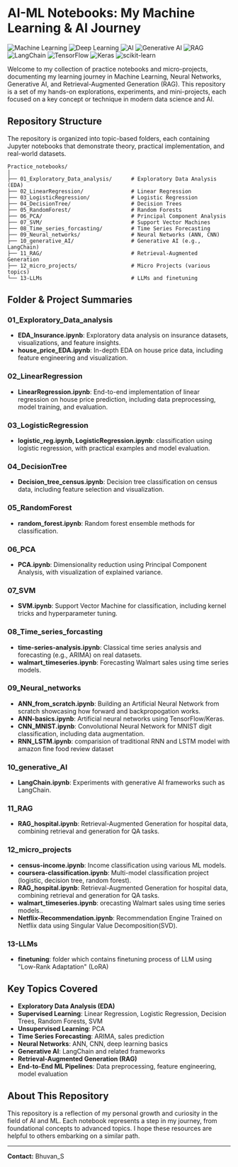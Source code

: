 # AI-ML Notebooks: My Machine Learning & AI Journey

<!-- Skill Badges -->
<p align="left">
  <img src="https://img.shields.io/badge/Machine%20Learning-blue?style=for-the-badge&logo=scikit-learn&logoColor=white" alt="Machine Learning"/>
  <img src="https://img.shields.io/badge/Deep%20Learning-orange?style=for-the-badge&logo=tensorflow&logoColor=white" alt="Deep Learning"/>
  <img src="https://img.shields.io/badge/Artificial%20Intelligence-purple?style=for-the-badge&logo=ai&logoColor=white" alt="AI"/>
  <img src="https://img.shields.io/badge/Generative%20AI-ff69b4?style=for-the-badge&logo=openai&logoColor=white" alt="Generative AI"/>
  <img src="https://img.shields.io/badge/RAG-006400?style=for-the-badge&logo=readthedocs&logoColor=white" alt="RAG"/>
  <img src="https://img.shields.io/badge/LangChain-0052cc?style=for-the-badge&logo=chainlink&logoColor=white" alt="LangChain"/>
  <img src="https://img.shields.io/badge/TensorFlow-FF6F00?style=for-the-badge&logo=tensorflow&logoColor=white" alt="TensorFlow"/>
  <img src="https://img.shields.io/badge/Keras-D00000?style=for-the-badge&logo=keras&logoColor=white" alt="Keras"/>
  <img src="https://img.shields.io/badge/scikit--learn-F7931E?style=for-the-badge&logo=scikit-learn&logoColor=white" alt="scikit-learn"/>
</p>


Welcome to my collection of practice notebooks and micro-projects, documenting my learning journey in Machine Learning, Neural Networks, Generative AI, and Retrieval-Augmented Generation (RAG). This repository is a set of my hands-on explorations, experiments, and mini-projects, each focused on a key concept or technique in modern data science and AI.

## Repository Structure

The repository is organized into topic-based folders, each containing Jupyter notebooks that demonstrate theory, practical implementation, and real-world datasets.

```
Practice_notebooks/
│
├── 01_Exploratory_Data_analysis/      # Exploratory Data Analysis (EDA)
├── 02_LinearRegression/               # Linear Regression
├── 03_LogisticRegression/             # Logistic Regression
├── 04_DecisionTree/                   # Decision Trees
├── 05_RandomForest/                   # Random Forests
├── 06_PCA/                            # Principal Component Analysis
├── 07_SVM/                            # Support Vector Machines
├── 08_Time_series_forcasting/         # Time Series Forecasting
├── 09_Neural_networks/                # Neural Networks (ANN, CNN)
├── 10_generative_AI/                  # Generative AI (e.g., LangChain)
├── 11_RAG/                            # Retrieval-Augmented Generation
├── 12_micro_projects/                 # Micro Projects (various topics)
└── 13-LLMs                            # LLMs and finetuning
```

## Folder & Project Summaries

### 01_Exploratory_Data_analysis
- **EDA_Insurance.ipynb**: Exploratory data analysis on insurance datasets, visualizations, and feature insights.
- **house_price_EDA.ipynb**: In-depth EDA on house price data, including feature engineering and visualization.

### 02_LinearRegression
- **LinearRegression.ipynb**: End-to-end implementation of linear regression on house price prediction, including data preprocessing, model training, and evaluation.

### 03_LogisticRegression
- **logistic_reg.ipynb, LogisticRegression.ipynb**: classification using logistic regression, with practical examples and model evaluation.

### 04_DecisionTree
- **Decision_tree_census.ipynb**: Decision tree classification on census data, including feature selection and visualization.

### 05_RandomForest
- **random_forest.ipynb**: Random forest ensemble methods for classification.

### 06_PCA
- **PCA.ipynb**: Dimensionality reduction using Principal Component Analysis, with visualization of explained variance.

### 07_SVM
- **SVM.ipynb**: Support Vector Machine for classification, including kernel tricks and hyperparameter tuning.

### 08_Time_series_forcasting
- **time-series-analysis.ipynb**: Classical time series analysis and forecasting (e.g., ARIMA) on real datasets.
- **walmart_timeseries.ipynb**: Forecasting Walmart sales using time series models.

### 09_Neural_networks
- **ANN_from_scratch.ipynb**: Building an Artificial Neural Network from scratch showcasing how forward and backpropogation works.
- **ANN-basics.ipynb**: Artificial neural networks using TensorFlow/Keras.
- **CNN_MNIST.ipynb**: Convolutional Neural Network for MNIST digit classification, including data augmentation.
- **RNN_LSTM.ipynb**: comparision of traditional RNN and LSTM model with amazon fine food review dataset


### 10_generative_AI
- **LangChain.ipynb**: Experiments with generative AI frameworks such as LangChain.

### 11_RAG
- **RAG_hospital.ipynb**: Retrieval-Augmented Generation for hospital data, combining retrieval and generation for QA tasks.

### 12_micro_projects
- **census-income.ipynb**: Income classification using various ML models.
- **coursera-classification.ipynb**: Multi-model classification project (logistic, decision tree, random forest).
- **RAG_hospital.ipynb**: Retrieval-Augmented Generation for hospital data, combining retrieval and generation for QA tasks.
- **walmart_timeseries.ipynb**: orecasting Walmart sales using time series models..
- **Netflix-Recommendation.ipynb**: Recommendation Engine Trained on Netflix data using Singular Value Decomposition(SVD).

### 13-LLMs
- **finetuning**: folder which contains finetuning process of LLM using "Low-Rank Adaptation" (LoRA) 

## Key Topics Covered
- **Exploratory Data Analysis (EDA)**
- **Supervised Learning**: Linear Regression, Logistic Regression, Decision Trees, Random Forests, SVM
- **Unsupervised Learning**: PCA
- **Time Series Forecasting**: ARIMA, sales prediction
- **Neural Networks**: ANN, CNN, deep learning basics
- **Generative AI**: LangChain and related frameworks
- **Retrieval-Augmented Generation (RAG)**
- **End-to-End ML Pipelines**: Data preprocessing, feature engineering, model evaluation

## About This Repository

This repository is a reflection of my personal growth and curiosity in the field of AI and ML. Each notebook represents a step in my journey, from foundational concepts to advanced topics. I hope these resources are helpful to others embarking on a similar path.


---

**Contact:** Bhuvan_S  

